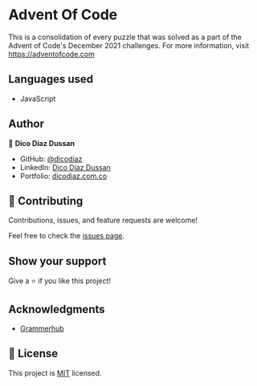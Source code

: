 # Advent Of Code

This is a consolidation of every puzzle that was solved as a part of the Advent of Code's December 2021 challenges. For more information, visit https://adventofcode.com

## Languages used

- JavaScript

## Author

👤 **Dico Diaz Dussan**

- GitHub: [@dicodiaz](https://github.com/dicodiaz)
- LinkedIn: [Dico Diaz Dussan](https://www.linkedin.com/in/dico-diaz-dussan-476106a6/)
- Portfolio: [dicodiaz.com.co](https://dicodiaz.com.co)

## 🤝 Contributing

Contributions, issues, and feature requests are welcome!

Feel free to check the [issues page](../../issues/).

## Show your support

Give a ⭐️ if you like this project!

## Acknowledgments

- [Grammerhub](http://www.grammerhub.org)

## 📝 License

This project is [MIT](./MIT.md) licensed.

